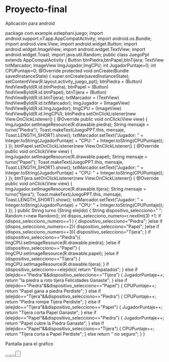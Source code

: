# Proyecto-final
Aplicación para android

package com.example.estephani.juego;
import android.support.v7.app.AppCompatActivity;
import android.os.Bundle;
import android.view.View;
import android.widget.Button;
import android.widget.ImageView;
import android.widget.TextView;
import android.widget.Toast;
import java.util.Random;
public class JuegoPpt extends AppCompatActivity {
    Button btnPiedra,btnPapel,btnTijera;
    TextView txtMarcador;
    ImageView ImgJugador,ImgCPU;
    int JugadorPuntaje=0;
    int CPUPuntaje=0;
    @Override
    protected void onCreate(Bundle savedInstanceState) {
        super.onCreate(savedInstanceState);
        setContentView(R.layout.activity_juego_ppt);
        btnPiedra = (Button) findViewById(R.id.btnPiedra);
        btnPapel = (Button) findViewById(R.id.btnPapel);
        btnTijera = (Button) findViewById(R.id.btnTijera);
        txtMarcador = (TextView) findViewById(R.id.txtMarcador);
        ImgJugador = (ImageView) findViewById(R.id.ImgJugador);
        ImgCPU = (ImageView) findViewById(R.id.ImgCPU);
        btnPiedra.setOnClickListener(new View.OnClickListener() {
            @Override
            public void onClick(View view) {
                ImgJugador.setImageResource(R.drawable.piedra);
                String mensaje = turno("Piedra");
                Toast.makeText(JuegoPPT.this, mensaje, Toast.LENGTH_SHORT).show();
                txtMarcador.setText("Jugador: " + Integer.toString(JugadorPuntaje) + "CPU:  " + Integer.toString(CPUPuntaje));
            }
        });
        btnPapel.setOnClickListener(new View.OnClickListener() {
            @Override
            public void onClick(View view) {
                ImgJugador.setImageResource(R.drawable.papel);
                String mensaje = turno("Papel");
                Toast.makeText(JuegoPPT.this, mensaje, Toast.LENGTH_SHORT).show();
                txtMarcador.setText("Jugador: " + Integer.toString(JugadorPuntaje) + "CPU:  " + Integer.toString(CPUPuntaje));
            }
        });
        btnTijera.setOnClickListener(new View.OnClickListener() {
            @Override
            public void onClick(View view) {
                ImgJugador.setImageResource(R.drawable.tijera);
                String mensaje = turno("tijera");
                Toast.makeText(JuegoPPT.this, mensaje, Toast.LENGTH_SHORT).show();
                txtMarcador.setText("Jugador: " + Integer.toString(JugadorPuntaje) + "CPU:  " + Integer.toString(CPUPuntaje));
            }
        });
    }
    public String turno (String elejido) {
        String dispositivo_selecciono=" ";
        Random r=new Random();
        int dispos_selecciono_numero=r.nextInt(3) +1;
        if (dispos_selecciono_numero==1 ) {
            dispositivo_selecciono="Piedra";
        }else
        if (dispos_selecciono_numero==2){
            dispositivo_selecciono="Papel";
        }else
        if (dispos_selecciono_numero==3){
            dispositivo_selecciono="Tijera";
        }
        if (dispositivo_selecciono=="Piedra"){
            ImgCPU.setImageResource(R.drawable.piedra);
        }else
        if (dispositivo_selecciono=="Papel") {
            ImgCPU.setImageResource(R.drawable.papel);
        }else
        if (dispositivo_selecciono=="Tijera") {
            ImgCPU.setImageResource(R.drawable.tijera);
        }
        if (dispositivo_selecciono==elejido){
            return "Empatados";
        }
        else if (elejido=="Piedra"&&dispositivo_selecciono=="Tijera") {
            JugadorPuntaje++;
            return   "la piedra a roto tijera        Felicidades Ganaste";
        }
        else if (elejido=="Piedra"&&dispositivo_selecciono=="Papel") {
            CPUPuntaje++;
            return "Papel gana a piedra  Perdiste";
        }
        else if (elejido=="Tijera"&&dispositivo_selecciono=="Piedra") {
            CPUPuntaje++;
            return "Piedra rompe Tijera       Perdiste";
        }
        else if (elejido=="Tijera"&&dispositivo_selecciono=="Papel") {
            JugadorPuntaje++;
            return "Tijera corta Papel          Ganaste";
        }
        else if (elejido=="Papel"&&dispositivo_selecciono=="Piedra") {
            JugadorPuntaje++;
            return "Papel cubre la Piedra            Ganaste";
        }
        else if (elejido=="Papel"&&dispositivo_selecciono=="Tijera") {
            CPUPuntaje++;
            return "Tijera corta a Papel          Perdiste";
        }
        else return  " no seguro";
    }
}



Pantalla para el grafico
<?xml version="1.0" encoding="utf-8"?>
<RelativeLayout xmlns:android="http://schemas.android.com/apk/res/android"
    xmlns:tools="http://schemas.android.com/tools"
    android:layout_width="match_parent"
    android:layout_height="match_parent"
    android:paddingBottom="16dp"
    android:paddingLeft="16dp"
    android:paddingRight="16dp"
    android:paddingTop="16dp"
    tools:context=".JuegoPpt"
    >
    <TextView
        android:id="@+id/txtJugador"
        android:layout_width="wrap_content"
        android:layout_height="wrap_content"
        android:text="Eleccion Del Jugador"
        android:layout_centerHorizontal="true"
        />
    <ImageView
        android:id="@+id/ImgJugador"
        android:layout_width="150dp"
        android:layout_height="150dp"
        android:layout_below="@id/txtJugador"
        android:layout_centerHorizontal="true"
        android:layout_marginTop="10dp"
        android:background="@drawable/boxeo"
        />
    <TextView
        android:id="@+id/txtCPU"
        android:layout_width="wrap_content"
        android:layout_height="wrap_content"
        android:text="Eleccion del CPU"
        android:layout_centerHorizontal="true"
        android:layout_below="@id/ImgJugador"
        android:layout_marginTop="10dp"
        />
    <ImageView
        android:id="@+id/ImgCPU"
        android:layout_width="150dp"
        android:layout_height="150dp"
        android:background="@drawable/boxeo"
        android:layout_below="@+id/txtCPU"
        android:layout_centerHorizontal="true"
        android:layout_marginTop="10dp"
        />
    <TextView
        android:id="@+id/txtMarcador"
        android:layout_width="wrap_content"
        android:layout_height="wrap_content"
        android:text="Puntaje:   Jugador:0     CPU: 0"
        android:layout_below="@+id/ImgCPU"
        android:layout_centerHorizontal="true"
        android:layout_marginTop="10dp"
        />
    <Button
        android:id="@+id/btnPiedra"
        android:layout_width="wrap_content"
        android:layout_height="wrap_content"
        android:text="Piedra"
        android:layout_below="@id/txtMarcador"
        android:layout_marginTop="10dp"
        />
    <Button
        android:id="@+id/btnPapel"
        android:layout_width="wrap_content"
        android:layout_height="wrap_content"
        android:text="Papel"
        android:layout_below="@id/txtMarcador"
        android:layout_marginLeft="120dp"
        android:layout_marginTop="10dp"
        />
    <Button
        android:id="@+id/btnTijera"
        android:layout_width="wrap_content"
        android:layout_height="wrap_content"
        android:text="Tijera"
        android:layout_below="@id/txtMarcador"
        android:layout_marginLeft="240dp"
        android:layout_marginTop="10dp"
        />
</RelativeLayout>


